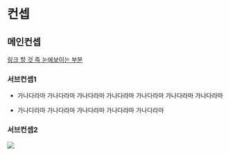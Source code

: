 # 컨셉
## 메인컨셉


[링크 할 것 즉 눈에보이는 부분](files/w01/test2.md)

### 서브컨셉1
* 가나다라마 가나다라마 가나다라마 가나다라마 가나다라마 가나다라마 가나다라마 
- 가나다라마 가나다라마 가나다라마 가나다라마 가나다라마 
### 서브컨셉2

<img src="./img/관련이미지.bmp">


